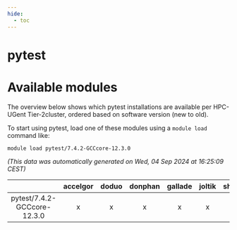 ```yaml
---
hide:
  - toc
---
```


pytest
======

# Available modules


The overview below shows which pytest installations are available per HPC-UGent Tier-2cluster, ordered based on software version (new to old).

To start using pytest, load one of these modules using a `module load` command like:

```shell
module load pytest/7.4.2-GCCcore-12.3.0
```

*(This data was automatically generated on Wed, 04 Sep 2024 at 16:25:09 CEST)*  

| |accelgor|doduo|donphan|gallade|joltik|shinx|skitty|
| :---: | :---: | :---: | :---: | :---: | :---: | :---: | :---: |
|pytest/7.4.2-GCCcore-12.3.0|x|x|x|x|x|x|x|
